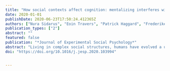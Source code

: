 ```yaml
---
title: "How social contexts affect cognition: mentalizing interferes with sense of agency during voluntary action"
date: 2020-01-01
publishDate: 2020-06-23T17:50:24.412365Z
authors: ["Nura Sidarus", "Eoin Travers", "Patrick Haggard", "Frederike Beyer"]
publication_types: ["2"]
abstract: ""
featured: false
publication: "*Journal of Experimental Social Psychology*"
abstract: "Living in complex social structures, humans have evolved a unique aptitude for mentalizing: trying to understand and predict the behaviour of others. To date, little is known about how mentalizing interacts with other cognitive processes. “Sense of agency” refers to the feeling of control over the outcomes of one's actions, providing a precursor of responsibility. Here, we test a model of how social context influences this key feature of human action, even when action outcomes are not specifically social. We propose that in social contexts, sense of agency is affected by the requirement to mentalize, increasing the complexity of individual decision-making. We test this hypothesis by comparing two situations, in which participants could either consider potential actions of another person (another participant acting to influence the task), or potential failures of a causal mechanism (a mechanical device breaking down and thereby influencing the task). For relatively good outcomes, we find an agency-reducing effect of external influence only in the social condition, suggesting that the presence of another intentional agent has a unique influence on the cognitive processes underlying one's own voluntary action. In a second experiment, we show that the presence of another potential agent reduces sense of agency both in a context of varying financial gains or of losses. This clearly dissociates social modulation of sense of agency from classical self-serving bias. Previous work primarily focused on social facilitation of human cognition. However, when people must incorporate potential actions of others into their decision-making, we show that the resulting socio-cognitive processes reduce the individuals' feelings of control."
doi: "https://doi.org/10.1016/j.jesp.2020.103994"


---
```


